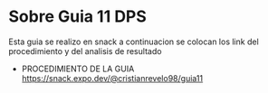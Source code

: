 # Sobre Guia 11 DPS
Esta guia se realizo en snack a continuacion se colocan los link del procedimiento y del analisis de resultado

* PROCEDIMIENTO DE LA GUIA
https://snack.expo.dev/@cristianrevelo98/guia11
